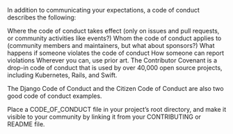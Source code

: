In addition to communicating your expectations, a code of conduct describes the following:

Where the code of conduct takes effect (only on issues and pull requests, or community activities like events?)
Whom the code of conduct applies to (community members and maintainers, but what about sponsors?)
What happens if someone violates the code of conduct
How someone can report violations
Wherever you can, use prior art. The Contributor Covenant is a drop-in code of conduct that is used by over 40,000 open source projects, including Kubernetes, Rails, and Swift.

The Django Code of Conduct and the Citizen Code of Conduct are also two good code of conduct examples.

Place a CODE_OF_CONDUCT file in your project’s root directory, and make it visible to your community by linking it from your CONTRIBUTING or README file.
